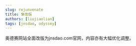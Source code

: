 ```yaml
---
slug: rejunvenate
title: 🛠改版
authors: [liujiaolian]
tags: [jnsdao, odyssey]
---
```


奥德赛网站全面改版为jnsdao.com官网，内容亦有大幅优化调整。
